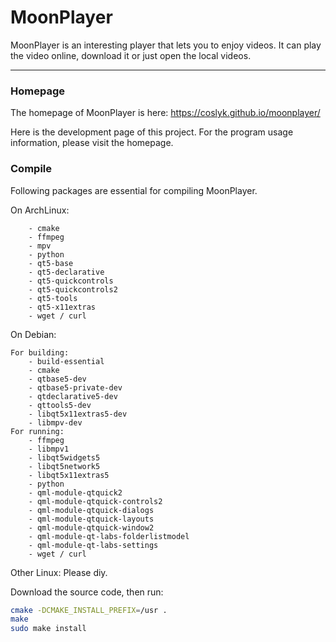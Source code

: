 # MoonPlayer

MoonPlayer is an interesting player that lets you to enjoy videos. It can play the video online, download it or just open the local videos.

***

### Homepage

The homepage of MoonPlayer is here: https://coslyk.github.io/moonplayer/

Here is the development page of this project. For the program usage information, please visit the homepage.

### Compile

Following packages are essential for compiling MoonPlayer.

On ArchLinux:

```
    - cmake
    - ffmpeg
    - mpv
    - python
    - qt5-base
    - qt5-declarative
    - qt5-quickcontrols
    - qt5-quickcontrols2
    - qt5-tools
    - qt5-x11extras
    - wget / curl
```

On Debian:

```
For building:
    - build-essential
    - cmake
    - qtbase5-dev
    - qtbase5-private-dev
    - qtdeclarative5-dev
    - qttools5-dev
    - libqt5x11extras5-dev
    - libmpv-dev
For running:
    - ffmpeg
    - libmpv1
    - libqt5widgets5
    - libqt5network5
    - libqt5x11extras5
    - python
    - qml-module-qtquick2
    - qml-module-qtquick-controls2
    - qml-module-qtquick-dialogs
    - qml-module-qtquick-layouts
    - qml-module-qtquick-window2
    - qml-module-qt-labs-folderlistmodel
    - qml-module-qt-labs-settings
    - wget / curl
```

Other Linux: Please diy.

Download the source code, then run:

```bash
cmake -DCMAKE_INSTALL_PREFIX=/usr .
make
sudo make install
```
